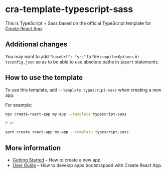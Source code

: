 # cra-template-typescript-sass

This is TypeScript + Sass based on the official TypeScript template for [Create React App](https://github.com/facebook/create-react-app).

## Additional changes

You may want to add `"baseUrl": "src"` to the `compilerOptions` in `tsconfig.json`
so as to be able to use absolute paths in `import` statements.

## How to use the template

To use this template, add `--template typescript-sass` when creating a new app.

For example:

```sh
npx create-react-app my-app --template typescript-sass

# or

yarn create react-app my-app --template typescript-sass
```

## More information

- [Getting Started](https://create-react-app.dev/docs/getting-started) – How to create a new app.
- [User Guide](https://create-react-app.dev) – How to develop apps bootstrapped with Create React App.
